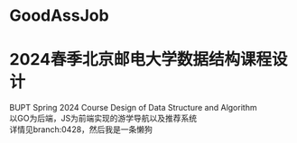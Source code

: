 # GoodAssJob
# 2024春季北京邮电大学数据结构课程设计 <br/>
BUPT Spring 2024 Course Design of Data Structure and Algorithm <br/>
以GO为后端，JS为前端实现的游学导航以及推荐系统 <br/>
详情见branch:0428，然后我是一条懒狗
